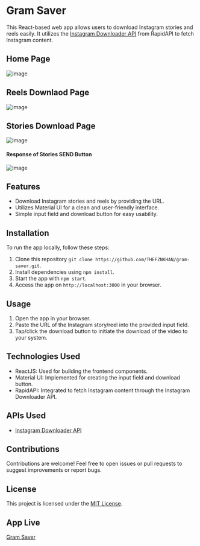 # Gram Saver

This React-based web app allows users to download Instagram stories and reels easily. It utilizes the [Instagram Downloader API](https://rapidapi.com/mrngstar/api/instagram-bulk-scraper-latest) from RapidAPI to fetch Instagram content.

## Home Page
![image](https://github.com/THEFZNKHAN/insta-saver/assets/124388165/e766a1dd-4719-4376-a71f-3a6b392572a2)

## Reels Downlaod Page
![image](https://github.com/THEFZNKHAN/insta-saver/assets/124388165/4818fe32-70ed-4ab4-9975-6f5007d51ed9)

## Stories Download Page
![image](https://github.com/THEFZNKHAN/insta-saver/assets/124388165/2540503f-db20-44ba-b60d-05fe7d9ac410)

#### Response of Stories SEND Button
![image](https://github.com/THEFZNKHAN/insta-saver/assets/124388165/eba9bf23-d727-4f9e-b1e1-a9cc5dc30ead)


## Features

- Download Instagram stories and reels by providing the URL.
- Utilizes Material UI for a clean and user-friendly interface.
- Simple input field and download button for easy usability.
  
## Installation

To run the app locally, follow these steps:

1. Clone this repository `git clone https://github.com/THEFZNKHAN/gram-saver.git`.
2. Install dependencies using `npm install`.
3. Start the app with `npm start`.
4. Access the app on `http://localhost:3000` in your browser.

## Usage

1. Open the app in your browser.
2. Paste the URL of the Instagram story/reel into the provided input field.
3. Tap/click the download button to initiate the download of the video to your system.

## Technologies Used

- ReactJS: Used for building the frontend components.
- Material UI: Implemented for creating the input field and download button.
- RapidAPI: Integrated to fetch Instagram content through the Instagram Downloader API.

## APIs Used

- [Instagram Downloader API](https://rapidapi.com/mrngstar/api/instagram-bulk-scraper-latest)

## Contributions

Contributions are welcome! Feel free to open issues or pull requests to suggest improvements or report bugs.

## License

This project is licensed under the [MIT License](LICENSE).

## App Live

[Gram Saver](https://gram-saver.web.app/)
